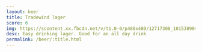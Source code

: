 ```yaml
---
layout: beer
title: Tradewind lager
score: 6
img: https://scontent.xx.fbcdn.net/v/t1.0-0/p480x480/12717308_10153890415688745_8114544610484440853_n.jpg?oh=606dafb5f3ee10cae65ccc32493d085a&oe=58D97793
desc: Easy drinking lager. Good for an all day drink
permalink: /beer/:title.html
---
```

